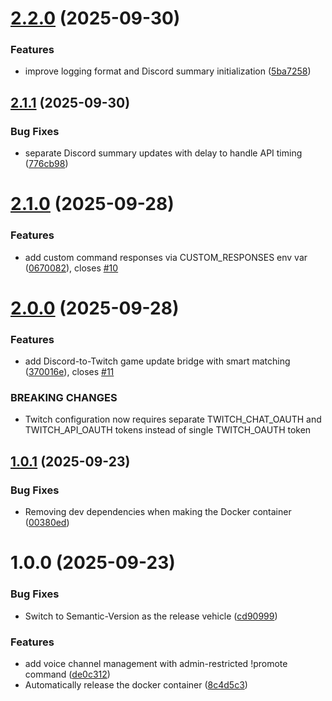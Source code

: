 # [2.2.0](https://github.com/stjohnjohnson/extralife-helper-bot/compare/v2.1.1...v2.2.0) (2025-09-30)


### Features

* improve logging format and Discord summary initialization ([5ba7258](https://github.com/stjohnjohnson/extralife-helper-bot/commit/5ba7258388bbd5fcc80e6f0a9346b104146abd6a))

## [2.1.1](https://github.com/stjohnjohnson/extralife-helper-bot/compare/v2.1.0...v2.1.1) (2025-09-30)


### Bug Fixes

* separate Discord summary updates with delay to handle API timing ([776cb98](https://github.com/stjohnjohnson/extralife-helper-bot/commit/776cb983119d7f80c50452d351bc6773466aef2c))

# [2.1.0](https://github.com/stjohnjohnson/extralife-helper-bot/compare/v2.0.0...v2.1.0) (2025-09-28)


### Features

* add custom command responses via CUSTOM_RESPONSES env var ([0670082](https://github.com/stjohnjohnson/extralife-helper-bot/commit/067008247b6506a5af8e44e0f4ced98069ff8de0)), closes [#10](https://github.com/stjohnjohnson/extralife-helper-bot/issues/10)

# [2.0.0](https://github.com/stjohnjohnson/extralife-helper-bot/compare/v1.0.1...v2.0.0) (2025-09-28)


### Features

* add Discord-to-Twitch game update bridge with smart matching ([370016e](https://github.com/stjohnjohnson/extralife-helper-bot/commit/370016e9e9e21c13536ddebe250821c8b69f4223)), closes [#11](https://github.com/stjohnjohnson/extralife-helper-bot/issues/11)


### BREAKING CHANGES

* Twitch configuration now requires separate TWITCH_CHAT_OAUTH and TWITCH_API_OAUTH tokens instead of single TWITCH_OAUTH token

## [1.0.1](https://github.com/stjohnjohnson/extralife-helper-bot/compare/v1.0.0...v1.0.1) (2025-09-23)


### Bug Fixes

* Removing dev dependencies when making the Docker container ([00380ed](https://github.com/stjohnjohnson/extralife-helper-bot/commit/00380ed36a3193c83041a08e45a028b1e75386b1))

# 1.0.0 (2025-09-23)


### Bug Fixes

* Switch to Semantic-Version as the release vehicle ([cd90999](https://github.com/stjohnjohnson/extralife-helper-bot/commit/cd909991e18751283d98743e390a12ed21c322b6))


### Features

* add voice channel management with admin-restricted !promote command ([de0c312](https://github.com/stjohnjohnson/extralife-helper-bot/commit/de0c312acd6ee28a1f58ba202fbbb38b2abea9ed))
* Automatically release the docker container ([8c4d5c3](https://github.com/stjohnjohnson/extralife-helper-bot/commit/8c4d5c331e3ace21adfb9a26c3fa05b6a4650476))
